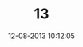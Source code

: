 ---
layout: post
title:  "13"
date: 12-08-2013 10:12:05
categories: jekyll update
language: 'en'
image: 013.png
---